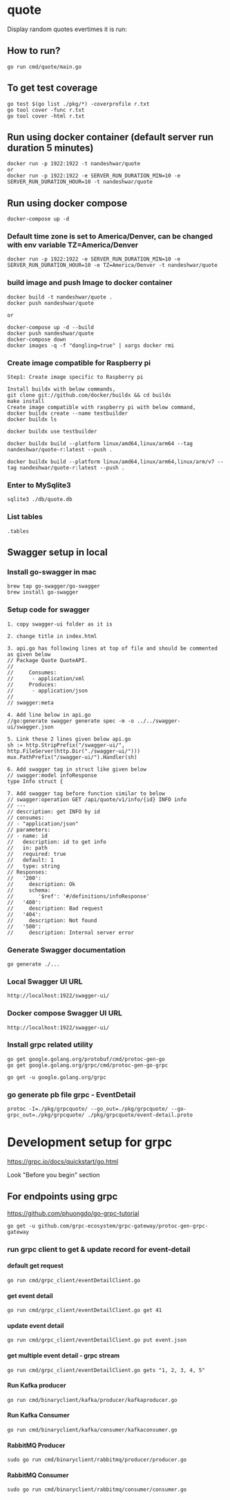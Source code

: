 # quote
Display random quotes evertimes it is run:

## How to run? 
```
go run cmd/quote/main.go
```

## To get test coverage
```
go test $(go list ./pkg/*) -coverprofile r.txt
go tool cover -func r.txt
go tool cover -html r.txt
```

## Run using docker container (default server run duration 5 minutes)
```
docker run -p 1922:1922 -t nandeshwar/quote
or
docker run -p 1922:1922 -e SERVER_RUN_DURATION_MIN=10 -e SERVER_RUN_DURATION_HOUR=10 -t nandeshwar/quote
```

## Run using docker compose 
```
docker-compose up -d
```

### Default time zone is set to America/Denver, can be changed with env variable  TZ=America/Denver
```
docker run -p 1922:1922 -e SERVER_RUN_DURATION_MIN=10 -e SERVER_RUN_DURATION_HOUR=10 -e TZ=America/Denver -t nandeshwar/quote
```

### build image and push Image to docker container
```
docker build -t nandeshwar/quote .
docker push nandeshwar/quote

or
 
docker-compose up -d --build
docker push nandeshwar/quote
docker-compose down
docker images -q -f "dangling=true" | xargs docker rmi
```

### Create image compatible for Raspberry pi
```
Step1: Create image specific to Raspberry pi 

Install buildx with below commands,
git clone git://github.com/docker/buildx && cd buildx
make install
Create image compatible with raspberry pi with below command,
docker buildx create --name testbuilder
docker buildx ls

docker buildx use testbuilder

docker buildx build --platform linux/amd64,linux/arm64 --tag nandeshwar/quote-r:latest --push .

docker buildx build --platform linux/amd64,linux/arm64,linux/arm/v7 --tag nandeshwar/quote-r:latest --push .

```

### Enter to MySqlite3
```
sqlite3 ./db/quote.db 
```

### List tables
```
.tables
```

## Swagger setup in local
### Install go-swagger in mac
```
brew tap go-swagger/go-swagger
brew install go-swagger
```

### Setup code for swagger
```
1. copy swagger-ui folder as it is

2. change title in index.html

3. api.go has following lines at top of file and should be commented as given below
// Package Quote QuoteAPI.
//
//     Consumes:
//		- application/xml
//     Produces:
//      - application/json
//
// swagger:meta

4. Add line below in api.go
//go:generate swagger generate spec -m -o ../../swagger-ui/swagger.json

5. Link these 2 lines given below api.go
sh := http.StripPrefix("/swagger-ui/", http.FileServer(http.Dir("./swagger-ui/")))
mux.PathPrefix("/swagger-ui/").Handler(sh)

6. Add swagger tag in struct like given below
// swagger:model infoResponse
type Info struct {

7. Add swagger tag before function similar to below
// swagger:operation GET /api/quote/v1/info/{id} INFO info
// ---
// description: get INFO by id
// consumes:
// - "application/json"
// parameters:
// - name: id
//   description: id to get info
//   in: path
//   required: true
//   default: 1
//   type: string
// Responses:
//   '200':
//     description: Ok
//     schema:
//        '$ref': '#/definitions/infoResponse'
//   '400':
//     description: Bad request
//   '404':
//     description: Not found
//   '500':
//     description: Internal server error
```

### Generate Swagger documentation
```
go generate ./...
```

### Local Swagger UI URL
```
http://localhost:1922/swagger-ui/
```

### Docker compose Swagger UI URL
```
http://localhost:1922/swagger-ui/
```

### Install grpc related utility
```
go get google.golang.org/protobuf/cmd/protoc-gen-go
go get google.golang.org/grpc/cmd/protoc-gen-go-grpc

go get -u google.golang.org/grpc

```
### go generate pb file grpc - EventDetail
```
protoc -I=./pkg/grpcquote/ --go_out=./pkg/grpcquote/ --go-grpc_out=./pkg/grpcquote/ ./pkg/grpcquote/event-detail.proto
```

# Development setup for grpc
https://grpc.io/docs/quickstart/go.html

Look "Before you begin" section
## For endpoints using grpc
https://github.com/phuongdo/go-grpc-tutorial
```
go get -u github.com/grpc-ecosystem/grpc-gateway/protoc-gen-grpc-gateway
```

### run grpc client to get & update record for event-detail
#### default get request
```
go run cmd/grpc_client/eventDetailClient.go
```

#### get event detail
```
go run cmd/grpc_client/eventDetailClient.go get 41
```

#### update event detail
```
go run cmd/grpc_client/eventDetailClient.go put event.json
```

#### get multiple event detail - grpc stream
```
go run cmd/grpc_client/eventDetailClient.go gets "1, 2, 3, 4, 5"
```

#### Run Kafka producer
```
go run cmd/binaryclient/kafka/producer/kafkaproducer.go
```

#### Run Kafka Consumer
```
go run cmd/binaryclient/kafka/consumer/kafkaconsumer.go
```

#### RabbitMQ Producer
```
sudo go run cmd/binaryclient/rabbitmq/producer/producer.go
```
#### RabbitMQ Consumer
```
sudo go run cmd/binaryclient/rabbitmq/consumer/consumer.go
```
